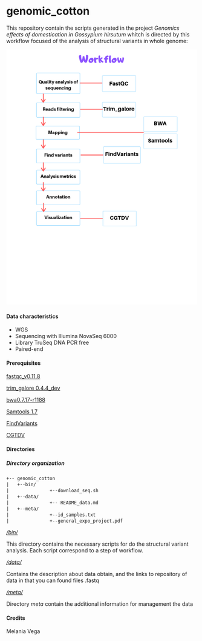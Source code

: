 # genomic_cotton
This repository contain the scripts generated in the project *Genomics effects of domestication in Gossypium hirsutum* whitch is directed by this workflow focused of the analysis of structural variants in whole genome:

![textlink](https://github.com/Melcatus/genomic_cotton/blob/master/Workflow.png)

#### Data characteristics
- WGS
- Sequencing with Illumina NovaSeq 6000
- Library TruSeq DNA PCR free
- Paired-end

#### Prerequisites

[fastqc_v0.11.8](https://www.bioinformatics.babraham.ac.uk/projects/fastqc/)

[trim_galore 0.4.4_dev](https://www.bioinformatics.babraham.ac.uk/projects/trim_galore/)

[bwa0.7.17-r1188](http://bio-bwa.sourceforge.net/)

[Samtools 1.7](http://samtools.sourceforge.net/)

[FindVariants](http://ngsep.sourceforge.net/ManualNGSEP.htm#_Toc374444744)

[CGTDV](http://circos.ca/software/)

#### Directories

 ##### Directory organization
 ```
+-- genomic_cotton
|	+--bin/
|               +--download_seq.sh
|	+--data/
|               +-- README_data.md
|	+--meta/
|               +--id_samples.txt
|               +--general_expo_project.pdf
```


*[/bin/](https://github.com/Melcatus/genomic_cotton/tree/master/bin)*

This directory contains the necessary scripts for do the structural variant analysis. Each script correspond to a step of workflow.

*[/data/](https://github.com/Melcatus/genomic_cotton/tree/master/data)*

Contains the description about data obtain, and the links to repository of data in that you can found files .fastq

*[/meta/](https://github.com/Melcatus/genomic_cotton/tree/master/meta)*

Directory *meta* contain the additional information for management the data

#### Credits
Melania Vega
